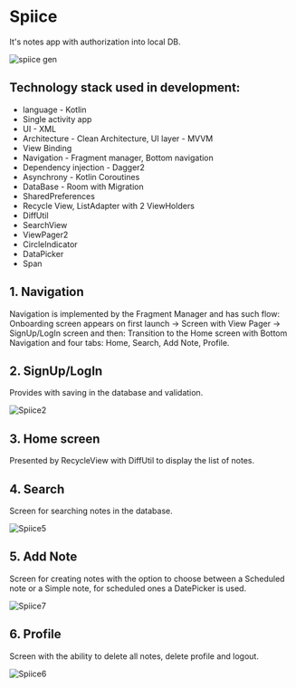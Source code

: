 # Spiice
It's notes app with authorization into local DB.<br />

![spiice gen](https://github.com/user-attachments/assets/fc7d17b2-e8d6-46cf-9321-963ff87dc85a)

## Technology stack used in development:<br />
* language - Kotlin<br />
* Single activity app<br />
* UI - XML <br />
* Architecture - Clean Architecture, UI layer - MVVM<br />
* View Binding <br />
* Navigation - Fragment manager,  Bottom navigation<br />
* Dependency injection - Dagger2<br />
* Asynchrony - Kotlin Сoroutines<br />
* DataBase - Room with Migration<br />
* SharedPreferences<br />
* Recycle View, ListAdapter with 2 ViewHolders<br />
* DiffUtil<br />
* SearchView<br />
* ViewPager2<br />
* CircleIndicator<br />
* DataPicker<br />
* Span<br />

## 1. Navigation

Navigation is implemented by the Fragment Manager and has such flow:
Onboarding screen appears on first launch -> Screen with View Pager -> SignUp/LogIn screen and then:
Transition to the Home screen with Bottom Navigation and four tabs: Home, Search, Add Note, Profile.

## 2. SignUp/LogIn 

Provides with saving in the database and validation.

![Spiice2](https://github.com/user-attachments/assets/2d245f2d-ad1e-4ea2-88eb-5eeb1c3bc0a4)

## 3. Home screen 

Presented by RecycleView with DiffUtil to display the list of notes.

## 4. Search
Screen for searching notes in the database.

![Spiice5](https://github.com/user-attachments/assets/abfeb32f-8c59-49c6-9da2-1d5276f36de3)

## 5. Add Note

Screen for creating notes with the option to choose between a Scheduled note or a Simple note, for scheduled ones a DatePicker is used.

![Spiice7](https://github.com/user-attachments/assets/737a063f-061d-4e9d-8488-8ab338a8f5f5)

## 6. Profile 

Screen with the ability to delete all notes, delete profile and logout.

![Spiice6](https://github.com/user-attachments/assets/ea0ab8d9-0f1e-45bb-800c-07fa35e1311d)



